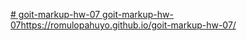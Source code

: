 [# goit-markup-hw-07
goit-markup-hw-07](https://romulopahuyo.github.io/goit-markup-hw-07/)https://romulopahuyo.github.io/goit-markup-hw-07/
